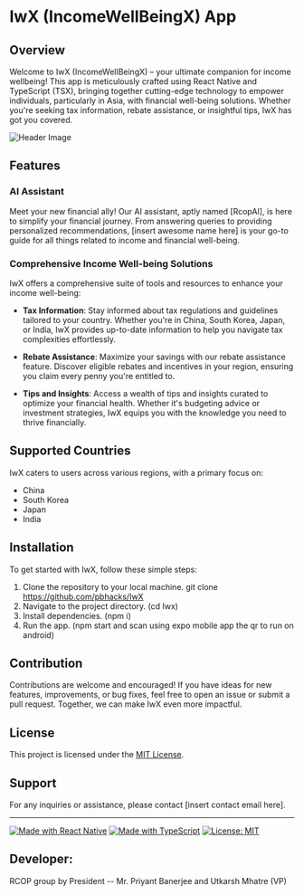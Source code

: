 # IwX (IncomeWellBeingX) App

## Overview
Welcome to IwX (IncomeWellBeingX) – your ultimate companion for income wellbeing! This app is meticulously crafted using React Native and TypeScript (TSX), bringing together cutting-edge technology to empower individuals, particularly in Asia, with financial well-being solutions. Whether you're seeking tax information, rebate assistance, or insightful tips, IwX has got you covered.

![Header Image](https://github.com/Pbhacks/IwX/blob/master/2.gif)


## Features

### AI Assistant
Meet your new financial ally! Our AI assistant, aptly named [RcopAI], is here to simplify your financial journey. From answering queries to providing personalized recommendations, [insert awesome name here] is your go-to guide for all things related to income and financial well-being.

### Comprehensive Income Well-being Solutions
IwX offers a comprehensive suite of tools and resources to enhance your income well-being:

- **Tax Information**: Stay informed about tax regulations and guidelines tailored to your country. Whether you're in China, South Korea, Japan, or India, IwX provides up-to-date information to help you navigate tax complexities effortlessly.
  
- **Rebate Assistance**: Maximize your savings with our rebate assistance feature. Discover eligible rebates and incentives in your region, ensuring you claim every penny you're entitled to.
  
- **Tips and Insights**: Access a wealth of tips and insights curated to optimize your financial health. Whether it's budgeting advice or investment strategies, IwX equips you with the knowledge you need to thrive financially.

## Supported Countries
IwX caters to users across various regions, with a primary focus on:

- China
- South Korea
- Japan
- India

## Installation
To get started with IwX, follow these simple steps:

1. Clone the repository to your local machine.
git clone https://github.com/pbhacks/IwX
2. Navigate to the project directory. (cd Iwx)
3. Install dependencies. (npm i)
4. Run the app. (npm start and scan using expo mobile app the qr to run on android)


## Contribution
Contributions are welcome and encouraged! If you have ideas for new features, improvements, or bug fixes, feel free to open an issue or submit a pull request. Together, we can make IwX even more impactful.

## License
This project is licensed under the [MIT License](LICENSE).

## Support
For any inquiries or assistance, please contact [insert contact email here].

---

[![Made with React Native](https://img.shields.io/badge/Made%20with-React%20Native-blue.svg)](https://facebook.github.io/react-native/)
[![Made with TypeScript](https://img.shields.io/badge/Made%20with-TypeScript-blue.svg)](https://www.typescriptlang.org/)
[![License: MIT](https://img.shields.io/badge/License-MIT-yellow.svg)](https://opensource.org/licenses/MIT)


## Developer:

RCOP group by President -- Mr. Priyant Banerjee and Utkarsh Mhatre (VP)
